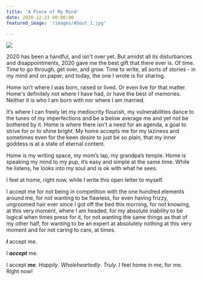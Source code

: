 ```yaml
---
title: 'A Piece of My Mind'
date: 2020-12-23 00:00:00
featured_image: '/images/About_1.jpg'

---
```


![](/images/.jpg)

2020 has been a handful, and isn't over yet. But amidst all its disturbances and disappointments, 2020 gave me the best gift that there ever is. Of time. Time to go through, get over, and grow. Time to write, all sorts of stories - in my mind and on paper, and today, the one I wrote is for sharing. 
 
Home isn’t where I was born, raised or lived. Or even live for that matter. Home's definitely not where I have had, or have the best of memories. Neither it is who I am born with nor where I am married. 
 
It’s where I can freely let my mediocrity flourish, my vulnerabilities dance to the tunes of my imperfections and be a below average me and yet not be bothered by it. Home is where there isn’t a need for an agenda, a goal to strive for or to shine bright. My home accepts me for my laziness and sometimes even for the keen desire to just be so plain, that my inner goddess is at a state of eternal content. 
 
Home is my writing space, my mom’s lap, my grandpa’s temple. Home is speaking my mind to my pup, it’s easy and simple at the same time. While he listens, he looks into my soul and is ok with what he sees.
 
I feel at home, right now, while I write this open letter to myself.
 
I accept me for not being in competition with the one hundred elements around me, for not wanting to be flawless, for even having frizzy, ungroomed hair ever since I got off the bed this morning, for not knowing, at this very moment, where I am headed, for my absolute inability to be logical when times press for it,  for not wanting the same things as that of my other half, for wanting to be an expert at absolutely nothing at this very moment and for not caring to care, at times.
 
***I*** accept me.
 
I ***accept*** me.
 
I accept ***me***. *Happily*. *Wholeheartedly*. *Truly*. I feel home in me, for me. Right now!

